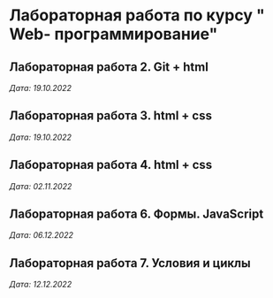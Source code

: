 # Лабораторная работа по курсу " Web- программирование"

## Лабораторная работа 2. Git + html

*Дата: 19.10.2022*

## Лабораторная работа 3. html + css

*Дата: 19.10.2022* 

## Лабораторная работа 4. html + css

*Дата: 02.11.2022*

## Лабораторная работа 6. Формы. JavaScript

*Дата: 06.12.2022*

## Лабораторная работа 7. Условия и циклы

*Дата: 12.12.2022*
